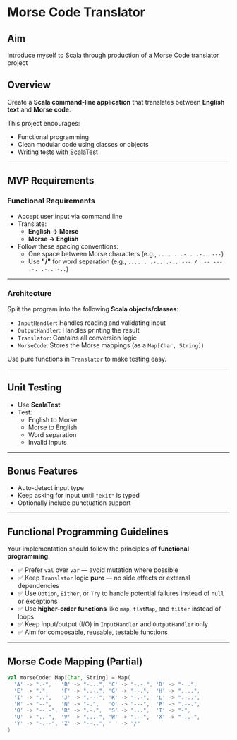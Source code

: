 # Morse Code Translator

## Aim
Introduce myself to Scala through production of a Morse Code translator project
## Overview

Create a **Scala command-line application** that translates between **English text** and **Morse code**.

This project encourages:
- Functional programming
- Clean modular code using classes or objects
- Writing tests with ScalaTest

---

## MVP Requirements

### Functional Requirements

- Accept user input via command line
- Translate:
    - **English → Morse**
    - **Morse → English**
- Follow these spacing conventions:
    - One space between Morse characters (e.g., `.... . .-.. .-.. ---`)
    - Use **"/"** for word separation (e.g., `.... . .-.. .-.. --- / .-- --- .-. .-.. -..`)

---

### Architecture

Split the program into the following **Scala objects/classes**:

- `InputHandler`: Handles reading and validating input
- `OutputHandler`: Handles printing the result
- `Translator`: Contains all conversion logic
- `MorseCode`: Stores the Morse mappings (as a `Map[Char, String]`)

Use pure functions in `Translator` to make testing easy.

---

## Unit Testing

- Use **ScalaTest**
- Test:
    - English to Morse
    - Morse to English
    - Word separation
    - Invalid inputs

---

##  Bonus Features

- Auto-detect input type
- Keep asking for input until `"exit"` is typed
- Optionally include punctuation support

---

## Functional Programming Guidelines

Your implementation should follow the principles of **functional programming**:

- ✅ Prefer `val` over `var` — avoid mutation where possible
- ✅ Keep `Translator` logic **pure** — no side effects or external dependencies
- ✅ Use `Option`, `Either`, or `Try` to handle potential failures instead of `null` or exceptions
- ✅ Use **higher-order functions** like `map`, `flatMap`, and `filter` instead of loops
- ✅ Keep input/output (I/O) in `InputHandler` and `OutputHandler` only
- ✅ Aim for composable, reusable, testable functions

---

## Morse Code Mapping (Partial)

```scala
val morseCode: Map[Char, String] = Map(
  'A' -> ".-",   'B' -> "-...", 'C' -> "-.-.", 'D' -> "-..",
  'E' -> ".",    'F' -> "..-.", 'G' -> "--.",  'H' -> "....",
  'I' -> "..",   'J' -> ".---", 'K' -> "-.-",  'L' -> ".-..",
  'M' -> "--",   'N' -> "-.",   'O' -> "---",  'P' -> ".--.",
  'Q' -> "--.-", 'R' -> ".-.",  'S' -> "...",  'T' -> "-",
  'U' -> "..-",  'V' -> "...-", 'W' -> ".--",  'X' -> "-..-",
  'Y' -> "-.--", 'Z' -> "--..", ' ' -> "/"
)